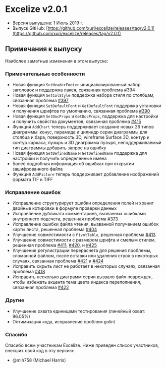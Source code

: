 # Excelize v2.0.1

* Версия выпущена: 1 Июль 2019 г.
* Выпуск GitHub: [https://github.com/xuri/excelize/releases/tag/v2.0.1](https://github.com/xuri/excelize/releases/tag/v2.0.1)

## Примечания к выпуску

Наиболее заметные изменения в этом выпуске:

### Примечательные особенности

* Новая функция `SetHeaderFooter` инициализированный набор заголовок и поддержка лакея, связанная проблема [#394](https://github.com/xuri/excelize/issues/394)
* Новая функция `SetColStyle` поддержка набора стиля по столбцам, связанная проблема [#397](https://github.com/xuri/excelize/issues/397)
* Новая функция `SetDefaultFont` и `GetDefaultFont` поддержка установки и получения шрифтов по умолчанию, связанная проблема [#390](https://github.com/xuri/excelize/issues/390)
* Новая функция `SetDocProps` и `GetDocProps`, поддержка для настройки и получить свойства документов, связанная проблема [#415](https://github.com/xuri/excelize/issues/415)
* Функция `AddChart` теперь поддерживает создание новых 26 типов диаграммы: конус, пирамида и цилиндр серии диаграммы для столбца и бара, поверхность 3D, wireframe Surface 3D, контур и контур каркаса, пузырь и 3D диаграмма пузыря, неподдерживаемый тип диаграммы добавить запрос на ошибку
* Новая функция `SetDefinedName` и `GetDefinedName` поддержка для настройки и получить определенные имена
* Более подробная информация об ошибках при открытии зашифрованного файла
* Функция `AddPicture` теперь поддерживает добавление изображений формата TIF и TIFF

### Исправление ошибок

* Исправление структурирует ошибки определения полей и хранит двойные котировки в формуле проверки данных
* Исправление дубликата комментариев, вызванных ошибками внутреннего подсчета, решенная проблема [#373](https://github.com/xuri/excelize/issues/373)
* Исправление ошибки файла чтения, вызванной получением ошибок карты листа, решенная проблема [#404](https://github.com/xuri/excelize/issues/404)
* Улучшение совместимости с `PivotTable`, решенная проблема [#413](https://github.com/xuri/excelize/issues/413)
* Улучшение совместимости с размером шрифта и смелым стилем, решенная проблема [#411](https://github.com/xuri/excelize/issues/411), [#420](https://github.com/xuri/excelize/issues/420), и [#425](https://github.com/xuri/excelize/issues/425)
* Улучшение регулистрации перерасчета для решения проблемы, сломанной файлом, после вставки или удаления строк в некоторых случаях, связанная проблема [#421](https://github.com/xuri/excelize/issues/421) и [#424](https://github.com/xuri/excelize/issues/424)
* Исправить скрыть лист не работает в некоторых случаях, связанная проблема [#418](https://github.com/xuri/excelize/issues/418)
* Исправить несколько диаграмм серии вызвало файл поврежден, чтобы избежать акцента тема цвета индекса переполнения, связанная проблема [#422](https://github.com/xuri/excelize/issues/422)

### Другие

* Улучшение охвата единицами тестирования (линейный охват: 96.05%)
* Оптимизация кода, исправление проблем golint

### Спасибо

Спасибо всем участникам Excelize. Ниже приведен список участников, внесших свой код в эту версию:

* @mlh758 (Michael Harris)
